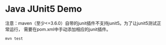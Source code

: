 Java JUnit5 Demo
============

注意：maven（至少<=3.6.0）自带的junit插件不支持junit5。为了让junit5测试正常运行，
需要在pom.xml中手动添加相应的junit插件。

```
mvn test
```
